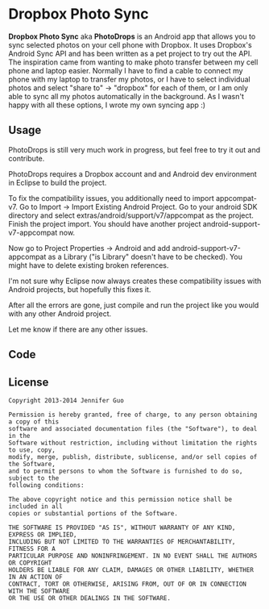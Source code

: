 # Dropbox Photo Sync

**Dropbox Photo Sync** aka **PhotoDrops** is an Android app that allows you to sync selected photos on your cell phone with Dropbox. It uses Dropbox's Android Sync API and has been written as a pet project to try out the API. The inspiration came from wanting to make photo transfer between my cell phone and laptop easier. Normally I have to find a cable to connect my phone with my laptop to transfer my photos, or I have to select individual photos and select "share to" -> "dropbox" for each of them, or I am only able to sync all my photos automatically in the background. As I wasn't happy with all these options, I wrote my own syncing app :)

## Usage

PhotoDrops is still very much work in progress, but feel free to try it out and contribute.

PhotoDrops requires a Dropbox account and and Android dev environment in Eclipse to build the project.

To fix the compatibility issues, you additionally need to import appcompat-v7. Go to Import -> Import Existing Android Project. Go to your android SDK directory and select extras/android/support/v7/appcompat as the project. Finish the project import. You should have another project android-support-v7-appcompat now.

Now go to Project Properties -> Android and add android-support-v7-appcompat as a Library ("is Library" doesn't have to be checked). You might have to delete existing broken references.

I'm not sure why Eclipse now always creates these compatibility issues with Android projects, but hopefully this fixes it.

After all the errors are gone, just compile and run the project like you would with any other Android project.

Let me know if there are any other issues.

## Code

## License
``` text
Copyright 2013-2014 Jennifer Guo

Permission is hereby granted, free of charge, to any person obtaining a copy of this
software and associated documentation files (the "Software"), to deal in the 
Software without restriction, including without limitation the rights to use, copy, 
modify, merge, publish, distribute, sublicense, and/or sell copies of the Software, 
and to permit persons to whom the Software is furnished to do so, subject to the 
following conditions:

The above copyright notice and this permission notice shall be included in all 
copies or substantial portions of the Software.

THE SOFTWARE IS PROVIDED "AS IS", WITHOUT WARRANTY OF ANY KIND, EXPRESS OR IMPLIED, 
INCLUDING BUT NOT LIMITED TO THE WARRANTIES OF MERCHANTABILITY, FITNESS FOR A 
PARTICULAR PURPOSE AND NONINFRINGEMENT. IN NO EVENT SHALL THE AUTHORS OR COPYRIGHT 
HOLDERS BE LIABLE FOR ANY CLAIM, DAMAGES OR OTHER LIABILITY, WHETHER IN AN ACTION OF 
CONTRACT, TORT OR OTHERWISE, ARISING FROM, OUT OF OR IN CONNECTION WITH THE SOFTWARE 
OR THE USE OR OTHER DEALINGS IN THE SOFTWARE.
```